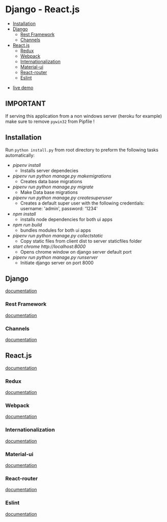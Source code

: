 # Django - React.js #
- [Installation](#Installation)
- [Django](#Django)
  * [Rest Framework](#Rest-Framework)
  * [Channels](#Channels)
- [React.js](#React.js)
  * [Redux](#Redux)
  * [Webpack](#Webpack)
  * [Internationalization](#Internationalization)
  * [Material-ui](#Material-ui)	
  * [React-router](#React-router)
  * [Eslint](#Eslint)

<!-- toc -->

* [live demo](https://django-react-seed.herokuapp.com)

## IMPORTANT
If serving this application from a non windows server (heroku for example) make sure to remove `pywin32` from Pipfile !

## Installation

Run `python install.py` from root directory to preform the following tasks automatically:

- *pipenv install*
	* Installs server dependecies
- *pipenv run python manage.py makemigrations*
	* Creates data base migrations
- *pipenv run python manage.py migrate*
	* Make Data base migrations
- *pipenv run python manage.py createsuperuser*
	* Creates a default super user with the following credentials: username: 'admin', password: '1234'
- *npm install*
	* installs node dependencies for both ui apps
- *npm run build*
	* bundles modules for both ui apps
- *pipenv run python manage.py collectstatic*
	* Copy static files from client dist to server staticfiles folder
- *start chrome http://localhost:8000*
	* Opens chrome window on django server default port
- *pipenv run python manage.py runserver*
	* Initiate django server on port 8000
	
## Django

<a href="https://docs.djangoproject.com/en/2.0/" target="_blank">documentation</a>

### Rest Framework

<a href="http://www.django-rest-framework.org/" target="_blank">documentation</a>

### Channels

<a href="https://channels.readthedocs.io/en/latest/" target="_blank">documentation</a>



## React.js

<a href="https://reactjs.org/docs/getting-started.html" target="_blank">documentation</a>

### Redux

<a href="https://redux.js.org/basics/usagewithreact" target="_blank">documentation</a>

### Webpack

<a href="https://webpack.js.org/" target="_blank">documentation</a>

### Internationalization

<a href="https://github.com/i18next/react-i18next" target="_blank">documentation</a>

### Material-ui

<a href="https://material-ui.com/" target="_blank">documentation</a>

### React-router

<a href="https://knowbody.github.io/react-router-docs/" target="_blank">documentation</a>

### Eslint

<a href="https://www.npmjs.com/package/eslint-config-airbnb" target="_blank">documentation</a>
